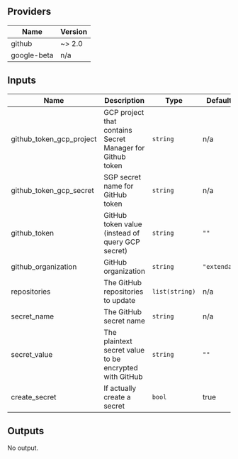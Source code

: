 ## Providers

| Name | Version |
|------|---------|
| github | ~> 2.0 |
| google-beta | n/a |

## Inputs

| Name | Description | Type | Default | Required |
|------|-------------|------|---------|:-----:|
| github\_token\_gcp\_project | GCP project that contains Secret Manager for Github token | `string` | n/a | yes |
| github_token_gcp_secret | SGP secret name for GitHub token | `string` | n/a | yes |
| github\_token | GitHub token value (instead of query GCP secret) | `string` | `""` | no |
| github\_organization | GitHub organization | `string` | `"extenda"` | no |
| repositories | The GitHub repositories to update | `list(string)` | n/a | yes |
| secret\_name | The GitHub secret name | `string` | n/a | yes |
| secret\_value | The plaintext secret value to be encrypted with GitHub | `string` | `""` | no |
| create\_secret | If actually create a secret | `bool` | true | no |

## Outputs

No output.
